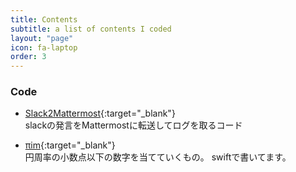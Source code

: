```yaml
---
title: Contents
subtitle: a list of contents I coded
layout: "page"
icon: fa-laptop
order: 3
---
```


### Code
- [Slack2Mattermost](https://github.com/KanoeGitHub/Slack2Mattermost){:target="_blank"}  
slackの発言をMattermostに転送してログを取るコード

- [πim](https://github.com/KanoeGitHub/-im){:target="_blank"}  
円周率の小数点以下の数字を当てていくもの。 swiftで書いてます。
